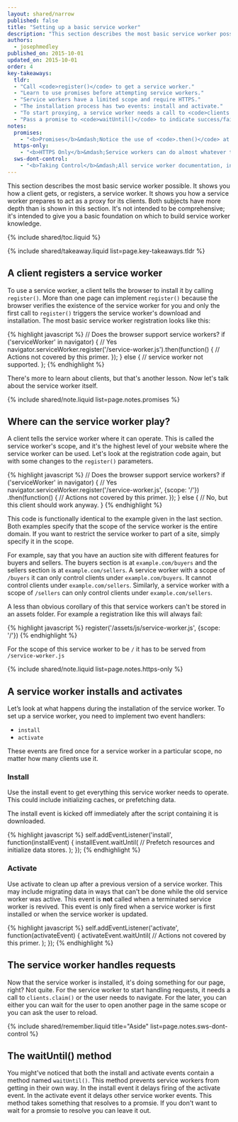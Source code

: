 ```yaml
---
layout: shared/narrow
published: false
title: "Setting up a basic service worker"
description: "This section describes the most basic service worker possible. It shows you how a client gets, or registers, a service worker. It shows you how a service worker prepares to act as a proxy for its clients. Both subjects have more depth than is shown in this section. It's not intended to be comprehensive; it's intended to give you a basic foundation on which to build service worker knowledge."
authors:
  - josephmedley
published_on: 2015-10-01
updated_on: 2015-10-01
order: 4
key-takeaways:
  tldr:   
  - "Call <code>register()</code> to get a service worker." 
  - "Learn to use promises before attempting service workers."
  - "Service workers have a limited scope and require HTTPS."
  - "The installation process has two events: install and activate."
  - "To start proxying, a service worker needs a call to <code>clients.claim()</code> or a user navigation."
  - "Pass a promise to <code>waitUntil()</code> to indicate success/failure of asynchronous tasks."
notes:
  promises:
    - "<b>Promises</b>&mdash;Notice the use of <code>.then()</code> at the end of the <code>register()</code> function. This is an example of an ECMAScript 2015 construct called a <a href='http://www.html5rocks.com/en/tutorials/es6/promises/'>promise</a>. Service workers make heavy use of promises. If you've never used promises before, you should familiarize yourself with them before trying to implement a service worker."
  https-only:
    - "<b>HTTPS Only</b>&mdash;Service workers can do almost whatever they want to HTTPS requests and responses. Since this would make them targets for man-in-the-middle attacks, they must be served over HTTPS. localhost is exempt from the HTTPS only rule, simplifying development and testing."
  sws-dont-control:
    - "<b>Taking Control</b>&mdash;All service worker documentation, including [the specification](http://www.w3.org/TR/service-workers/) refers to a service worker 'controlling' a page. But as we saw earlier, a service worker can't change a page's DOM. Neither can it initiate actions on its own. It's often useful to think of a service worker as ready to proxy rather than controlling."
---
```


<p class="intro">
  This section describes the most basic service worker possible. It shows you 
  how a client gets, or registers, a service worker. It shows you how a service 
  worker prepares to act as a proxy for its clients. Both subjects have more 
  depth than is shown in this section. It's not intended to be comprehensive; 
  it's intended to give you a basic foundation on which to build service worker 
  knowledge.
</p>

{% include shared/toc.liquid %}

{% include shared/takeaway.liquid list=page.key-takeaways.tldr %}

## A client registers a service worker

To use a service worker, a client tells the browser to install it by calling
`register()`. More than one page can implement `register()` because the
browser verifies the existence of the service worker for you and only the first
call to `register()` triggers the service worker's download and installation. 
The most basic service worker registration looks like this:

{% highlight javascript %}
// Does the browser support service workers?
if ('serviceWorker' in navigator) {
  // Yes
  navigator.serviceWorker.register('/service-worker.js').then(function() {
    // Actions not covered by this primer.
  });
} else {
  // service worker not supported.
};
{% endhighlight %}

There's more to learn about clients, but that's another lesson. Now let's 
talk about the service worker itself.

{% include shared/note.liquid list=page.notes.promises %}

## Where can the service worker play?

A client tells the service worker where it can operate. This is called the
service worker's scope, and it's the highest level of your website where the
service worker can be used. Let's look at the registration code again, but with
some changes to the `register()` parameters.

{% highlight javascript %}
// Does the browser support service workers?
if ('serviceWorker' in navigator) {
  // Yes
  navigator.serviceWorker.register('/service-worker.js', {scope: '/'})
    .then(function() {
    // Actions not covered by this primer.
  });
} else {
  // No, but this client should work anyway.
}
{% endhighlight %}

This code is functionally identical to the example given in the last section. 
Both examples specify that the scope of the service worker is the entire domain. 
If you want to restrict the service worker to part of a site, simply specify it 
in the scope. 

For example, say that you have an auction site with different features for
buyers  and sellers. The buyers section is at `example.com/buyers` and the
sellers section  is at `example.com/sellers`. A service worker with a scope of
`/buyers` it can only control clients under `example.com/buyers`. It cannot control
clients under  `example.com/sellers`. Similarly, a service worker with a scope
of `/sellers` can  only control clients under `example.com/sellers`.

A less than obvious corollary of this that service workers can't be stored in 
an assets folder. For example a registration like this will always fail:

{% highlight javascript %}
register('/assets/js/service-worker.js', {scope: '/'})
{% endhighlight %}

For the scope of this service worker to be `/` it has to be served from 
`/service-worker.js`

{% include shared/note.liquid list=page.notes.https-only %}

## A service worker installs and activates

Let’s look at what happens during the installation of the service worker. To set 
up a service worker, you need to implement two event handlers:

* `install`
* `activate`

These events are fired once for a service worker in a particular scope, no matter 
how many clients use it.

### Install

Use the install event to get everything this service worker needs to operate.
This could include initializing caches, or prefetching data.

The install event is kicked off immediately after the script containing it is
downloaded.

{% highlight javascript %}
self.addEventListener('install', function(installEvent) {
  installEvent.waitUntil(
    // Prefetch resources and initialize data stores.
  );
});
{% endhighlight %}

### Activate

Use activate to clean up after a previous version of a service worker. This may
include migrating data in ways that can't be done while the old service worker
was active. This event is **not** called when a terminated service worker is
revived. This event is only fired when a service worker is first installed or 
when the service worker is updated.

{% highlight javascript %}
self.addEventListener('activate', function(activateEvent) {
  activateEvent.waitUntil(
    // Actions not covered by this primer.
  );
});
{% endhighlight %}

## The service worker handles requests

Now that the service worker is installed, it's doing something for our page,
right? Not quite. For the service worker to start handling requests, it 
needs a call to <code>clients.claim()</code> or the user needs to navigate. 
For the later, you can either you can wait for the user to open another page 
in the same scope or you can ask the user to reload.

{% include shared/remember.liquid title="Aside" list=page.notes.sws-dont-control %}

## The waitUntil() method

You might've noticed that both the install and activate events contain a method
named `waitUntil()`. This method prevents service workers from getting in their
own way. In the install event it delays firing of the activate event. In the
activate event it delays other service worker events. This method takes something
that resolves to a promsie. If you don't want to wait for a promsie to resolve
you can leave it out.
